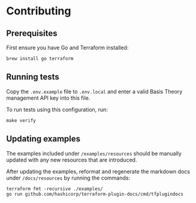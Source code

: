 # Contributing

## Prerequisites

First ensure you have Go and Terraform installed:
```shell
brew install go terraform
```

## Running tests

Copy the `.env.example` file to `.env.local` and enter a valid Basis Theory 
management API key into this file.

To run tests using this configuration, run:

```shell
make verify
```

## Updating examples

The examples included under `/examples/resources` should be manually updated
with any new resources that are introduced.

After updating the examples, reformat and regenerate the markdown docs under 
`/docs/resources` by running the commands:

```shell
terraform fmt -recursive ./examples/
go run github.com/hashicorp/terraform-plugin-docs/cmd/tfplugindocs
```
